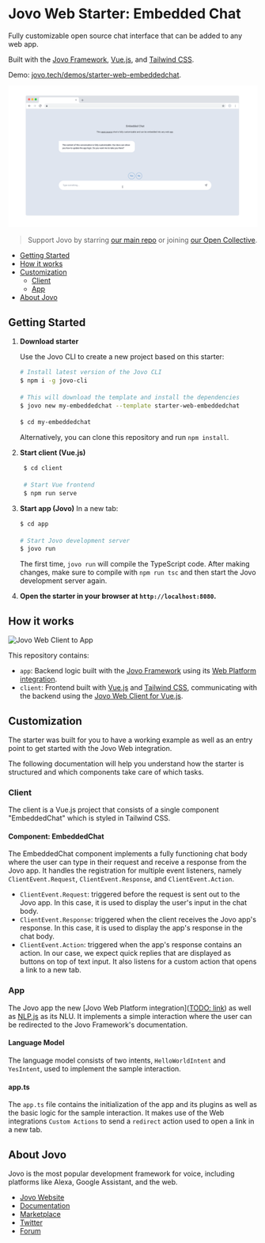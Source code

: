 # Jovo Web Starter: Embedded Chat

Fully customizable open source chat interface that can be added to any web app.

Built with the [Jovo Framework](https://github.com/jovotech/jovo-framework), [Vue.js](https://github.com/vuejs/vue), and [Tailwind CSS](https://github.com/tailwindlabs/tailwindcss).

Demo: [jovo.tech/demos/starter-web-embeddedchat](https://www.jovo.tech/demos/starter-web-embeddedchat/).

![Jovo Embedded Chat](./img/starter-web-embeddedchat.gif)

> Support Jovo by starring [our main repo](https://github.com/jovotech/jovo-framework) or joining [our Open Collective](https://opencollective.com/jovo-framework).

- [Getting Started](#getting-started)
- [How it works](#how-it-works)
- [Customization](#customization)
  - [Client](#client)
  - [App](#app)
- [About Jovo](#about-jovo)

## Getting Started

1.  **Download starter**

    Use the Jovo CLI to create a new project based on this starter:

    ```sh
    # Install latest version of the Jovo CLI
    $ npm i -g jovo-cli

    # This will download the template and install the dependencies
    $ jovo new my-embeddedchat --template starter-web-embeddedchat

    $ cd my-embeddedchat
    ```
    Alternatively, you can clone this repository and run `npm install`.


2. **Start client (Vue.js)**
   ```sh
    $ cd client

    # Start Vue frontend
    $ npm run serve
    ```
3. **Start app (Jovo)**
    In a new tab:

    ```sh
    $ cd app

    # Start Jovo development server
    $ jovo run
    ```
    The first time, `jovo run` will compile the TypeScript code. After making changes, make sure to compile with `npm run tsc` and then start the Jovo development server again.

4. **Open the starter in your browser at `http://localhost:8080`.**


## How it works

![Jovo Web Client to App](img/jovo-web-client-to-app.png)

This repository contains:
* `app`: Backend logic built with the [Jovo Framework](https://github.com/jovotech/jovo-framework) using its [Web Platform integration](https://github.com/jovotech/jovo-framework/tree/master/jovo-platforms/jovo-platform-web).
* `client`: Frontend built with [Vue.js](https://vuejs.org/) and [Tailwind CSS](https://tailwindcss.com/), communicating with the backend using the [Jovo Web Client for Vue.js](https://github.com/jovotech/jovo-framework/tree/master/jovo-clients/jovo-client-web-vue).


## Customization

The starter was built for you to have a working example as well as an entry point to get started with the Jovo Web integration.

The following documentation will help you understand how the starter is structured and which components take care of which tasks.

### Client

The client is a Vue.js project that consists of a single component "EmbeddedChat" which is styled in Tailwind CSS.

#### Component: EmbeddedChat

The EmbeddedChat component implements a fully functioning chat body where the user can type in their request and receive a response from the Jovo app. It handles the registration for multiple event listeners, namely `ClientEvent.Request`, `ClientEvent.Response`, and `ClientEvent.Action`.

* `ClientEvent.Request`: triggered before the request is sent out to the Jovo app. In this case, it is used to display the user's input in the chat body.
* `ClientEvent.Response`: triggered when the client receives the Jovo app's response. In this case, it is used to display the app's response in the chat body.
* `ClientEvent.Action`: triggered when the app's response contains an action. In our case, we expect quick replies that are displayed as buttons on top of text input. It also listens for a custom action that opens a link to a new tab.

### App

The Jovo app the new [Jovo Web Platform integration]([TODO: link](http://jovo.tech/marketplace/jovo-platform-web)) as well as [NLP.js](https://www.jovo.tech/marketplace/jovo-nlu-nlpjs) as its NLU. It implements a simple interaction where the user can be redirected to the Jovo Framework's documentation.

#### Language Model

The language model consists of two intents, `HelloWorldIntent` and `YesIntent`, used to implement the sample interaction.

#### app.ts

The `app.ts` file contains the initialization of the app and its plugins as well as the basic logic for the sample interaction. It makes use of the Web integrations `Custom Actions` to send a `redirect` action used to open a link in a new tab.

## About Jovo

Jovo is the most popular development framework for voice, including platforms like Alexa, Google Assistant, and the web.

-   [Jovo Website](https://jovo.tech/)
-   [Documentation](https://jovo.tech/docs/)
-   [Marketplace](https://www.jovo.tech/marketplace/)
-   [Twitter](https://twitter.com/jovotech/)
-   [Forum](https://community.jovo.tech/)